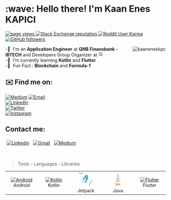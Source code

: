 <h1 align="left" id="kaaneneskpc-title">:wave: Hello there! I'm Kaan Enes KAPICI</h1>
<p align="left">
  <a href="https://github.com/kaaneneskpc/">
    <img src="https://komarev.com/ghpvc/?username=kaaneneskpc" alt="page views" />
  </a>
  <a href="https://stackoverflow.com/users/9420596">
    <img alt="Stack Exchange reputation" src="https://img.shields.io/stackexchange/stackoverflow/r/14236733?color=orange&label=reputation&logo=stackoverflow">
  </a>
  <a href="">
    <img alt="Reddit User Karma" src="https://visitor-badge.laobi.icu/badge?page_id=kaaneneskpc.kaaneneskpc">
  </a>
  <a href="https://github.com/kaaneneskpc?tab=followers">
    <img alt="GitHub followers" src="https://img.shields.io/github/followers/kaaneneskpc?color=green&logo=github">
  </a>
</p>

<a href="#kaaneneskpc-title">
  <img src="https://github-readme-stats.vercel.app/api?username=kaaneneskpc&show_icons=true&count_private=true&include_all_commits=true" alt="kaaneneskpc" align="right" />
</a>

-:office: &nbsp;I'm an **Application Engineer** at **QNB Finansbank - IBTECH** and Developers Group Organizer at <a href="#google-title">
  <img src="./img/google.png" alt="kaaneneskpc" width="15"/>
</a> </br>
-:seedling: &nbsp;I’m currently learning **Kotlin** and **Flutter**</br>
-:speech_balloon: &nbsp;Fun Fact : **Blockchain** and **Formula-1**</br>


## ✉️ Find me on:


[![Medium](https://img.shields.io/badge/Medium-@kaaneneskpc-9146FF?style=for-the-badge&logo=medium&logoColor=white&labelColor=101010)](https://medium.com/@kaaneneskpc)
[![Email](https://img.shields.io/badge/kaaneneskpc1@gmail.com-my_personal_email-EC5252?style=for-the-badge&logo=gmail&logoColor=white&labelColor=101010)](mailto:kaaneneskpc1@gmail.com)
</br>
[![LinkedIn](https://img.shields.io/badge/LinkedIn-Kaan-Enes-Kapıcı-0077B5?style=for-the-badge&logo=linkedin&logoColor=white&labelColor=101010)](https://www.linkedin.com/in/kaaneneskpc/)
</br>
[![Twitter](https://img.shields.io/badge/Twitter-@rodrigomartind-1DA1F2?style=for-the-badge&logo=twitter&logoColor=white&labelColor=101010)](https://twitter.com/RodrigoMartinD)
</br>
[![Instagram](https://img.shields.io/badge/Instagram-@rodrigomartind-E4405F?style=for-the-badge&logo=instagram&logoColor=white&labelColor=101010)](https://instagram.com/rodrigomartind)
</br>


## Contact me:


 <a href="https://linkedin.com/in/kaaneneskpc" target="_blank" rel="noopener noreferrer"> <img src="https://cdn.jsdelivr.net/npm/simple-icons@v3/icons/linkedin.svg" alt="Linkedin" height="40" style="vertical-align:top; margin:4px"></a>
 <a href="mailto:kaaneneskpc1@gmail.com"> <img src="https://cdn.jsdelivr.net/npm/simple-icons@v3/icons/gmail.svg" alt="Gmail" height="40" style="vertical-align:top; margin:4px"></a>
  <a href="https://medium.com/@kaaneneskpc" target="_blank" rel="noopener noreferrer"> <img src="https://media-exp1.licdn.com/dms/image/C4D0BAQEv0xgEe3MJ2w/company-logo_200_200/0/1602698792035?e=2159024400&v=beta&t=Wm8Ot9y3NUE2ykeQeTOBZXGIFwR2dullMAVyZbCbJ4Q" alt="Medium" height="40" style="vertical-align:top; margin:4px"></a>
</p>
<br />

> Tools - Languages - Libraries

<table>
  <tr>
    <td align="center" width="96">
      <a href="#kaaneneskpc-tech">
        <img src="https://avatars.githubusercontent.com/u/32689599?s=200&v=4" width="48" height="48" alt="Android" />
      </a>
      <br>Android
    </td>
    <td align="center" width="96">
      <a href="#kaaneneskpc-tech">
        <img src="https://avatars.githubusercontent.com/u/1446536?s=200&v=4" width="48" height="48" alt="Kotlin" />
      </a>
      <br>Kotlin
    </td>
    <td align="center" width="96">
      <a href="#kaaneneskpc-tech">
        <img src="./img/jetpack.png" width="48" height="48" alt="Jetpack" />
      </a>
      <br>Jetpack
    </td>
    <td align="center" width="96">
      <a href="#kaaneneskpc-tech">
        <img src="./img/java.png" width="48" height="48" alt="Java" />
      </a>
      <br>Java
    </td>
    <td align="center" width="96">
      <a href="#kaaneneskpc-tech">
        <img src="https://avatars.githubusercontent.com/u/14101776?s=200&v=4" width="48" height="48" alt="Flutter" />
      </a>
      <br>Flutter
    </td>
    
  </tr>
</table>







